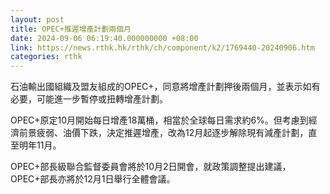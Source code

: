 ```yaml
---
layout: post
title: OPEC+推遲增產計劃兩個月
date: 2024-09-06 06:19:40.000000000 +08:00
link: https://news.rthk.hk/rthk/ch/component/k2/1769440-20240906.htm
categories: rthk
---
```


石油輸出國組織及盟友組成的OPEC+，同意將增產計劃押後兩個月，並表示如有必要，可能進一步暫停或扭轉增產計劃。

OPEC+原定10月開始每日增產18萬桶，相當於全球每日需求約6%。但考慮到經濟前景疲弱、油價下跌，決定推遲增產，改為12月起逐步解除現有減產計劃，直至明年11月。

OPEC+部長級聯合監督委員會將於10月2日開會，就政策調整提出建議，OPEC+部長亦將於12月1日舉行全體會議。
